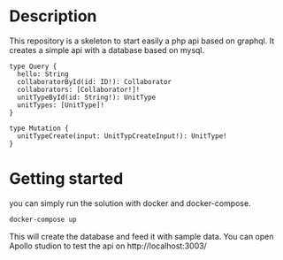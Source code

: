 # Description

This repository is a skeleton to start easily a php api based on graphql.
It creates a simple api with a database based on mysql.

```gql
type Query {
  hello: String
  collaboratorById(id: ID!): Collaborator
  collaborators: [Collaborator!]!
  unitTypeById(id: String!): UnitType
  unitTypes: [UnitType]!
}

type Mutation {
  unitTypeCreate(input: UnitTypCreateInput!): UnitType!
}
```

# Getting started

you can simply run the solution with docker and docker-compose.

```bash
docker-compose up
```

This will create the database and feed it with sample data. You can open Apollo studion to test the api on http://localhost:3003/
